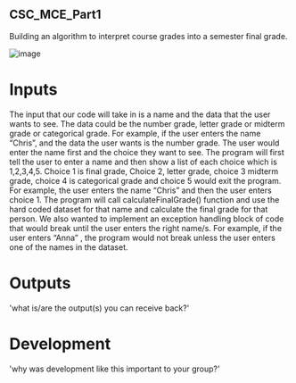 ## CSC_MCE_Part1
Building an algorithm to interpret course grades into a semester final grade.


![image](https://user-images.githubusercontent.com/98554238/198719285-9071bd9f-6706-4a69-8c60-4acf0241d1d3.png)






# Inputs
The input that our code will take in is a name and the data that the user wants to see. The data could be the number grade, letter grade or midterm grade or categorical grade. For example, if the user enters the name “Chris”, and the data the user wants is the number grade. The user would enter the name first and the choice they want to see. The program will first tell the user to enter a name and then show a list of each choice which is 1,2,3,4,5. Choice 1 is final grade, Choice 2, letter grade, choice 3 midterm grade, choice 4 is categorical grade and choice 5 would exit the program. For example, the user enters the name “Chris” and then the user enters choice 1. The program will call calculateFinalGrade() function and use the hard coded dataset for that name and calculate the final grade for that person. We also wanted to implement an exception handling block of code that would break until the user enters the right name/s. For example, if the user enters “Anna” , the program would not break unless the user enters one of the names in the dataset.

# Outputs
'what is/are the output(s) you can receive back?'


# Development
'why was development like this important to your group?'
